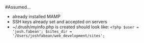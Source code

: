 #Assumed...

* already installed MAMP
* SSH keys already set and accepted on servers
* ~/.drush/myinfo.php is created
should look like:
`<?php
$user = 'josh.fabean';
$sites_dir = '/Users/joshfabean/web_development/sites';`